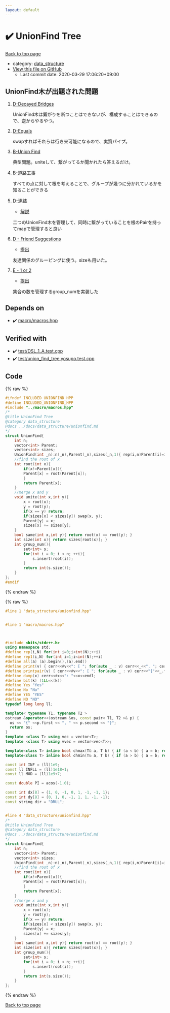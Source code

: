 ```yaml
---
layout: default
---
```


<!-- mathjax config similar to math.stackexchange -->
<script type="text/javascript" async
  src="https://cdnjs.cloudflare.com/ajax/libs/mathjax/2.7.5/MathJax.js?config=TeX-MML-AM_CHTML">
</script>
<script type="text/x-mathjax-config">
  MathJax.Hub.Config({
    TeX: { equationNumbers: { autoNumber: "AMS" }},
    tex2jax: {
      inlineMath: [ ['$','$'] ],
      processEscapes: true
    },
    "HTML-CSS": { matchFontHeight: false },
    displayAlign: "left",
    displayIndent: "2em"
  });
</script>

<script type="text/javascript" src="https://cdnjs.cloudflare.com/ajax/libs/jquery/3.4.1/jquery.min.js"></script>
<script src="https://cdn.jsdelivr.net/npm/jquery-balloon-js@1.1.2/jquery.balloon.min.js" integrity="sha256-ZEYs9VrgAeNuPvs15E39OsyOJaIkXEEt10fzxJ20+2I=" crossorigin="anonymous"></script>
<script type="text/javascript" src="../../assets/js/copy-button.js"></script>
<link rel="stylesheet" href="../../assets/css/copy-button.css" />


# :heavy_check_mark: UnionFind Tree

<a href="../../index.html">Back to top page</a>

* category: <a href="../../index.html#c8f6850ec2ec3fb32f203c1f4e3c2fd2">data_structure</a>
* <a href="{{ site.github.repository_url }}/blob/master/data_structure/unionfind.hpp">View this file on GitHub</a>
    - Last commit date: 2020-03-29 17:06:20+09:00




## UnionFind木が出題された問題
1. [D-Decayed Bridges](https://beta.atcoder.jp/contests/abc120)

    UnionFind木は繋がりを断つことはできないが、構成することはできるので、逆からやるやつ。

1. [D-Equals](https://beta.atcoder.jp/contests/abc097)

    swapすればそれらは行き来可能になるので、実質パイプ。

1. [B-Union Find](https://beta.atcoder.jp/contests/atc001)

    典型問題。uniteして、繋がってるか聞かれたら答えるだけ。

1. [B-道路工事](https://beta.atcoder.jp/contests/arc032/)

    すべての点に対して根を考えることで、グループが幾つに分かれているかを知ることができる


1. [D-連結](https://beta.atcoder.jp/contests/abc049)

    - [解説](http://drken1215.hatenablog.com/entry/2019/06/29/182300)

    二つのUnionFind木を管理して、同時に繋がっていることを根のPairを持ってmapで管理すると良い


1. [D - Friend Suggestions](https://atcoder.jp/contests/abc157/tasks/abc157_d)

    - [提出](https://atcoder.jp/contests/abc157/submissions/10460043)

    友達関係のグルーピングに使う。sizeも用いた。


1. [E - 1 or 2](https://atcoder.jp/contests/abc126/tasks/abc126_e)
    - [提出](https://atcoder.jp/contests/abc126/submissions/10649376)

    集合の数を管理するgroup_numを実装した


## Depends on

* :heavy_check_mark: <a href="../macro/macros.hpp.html">macro/macros.hpp</a>


## Verified with

* :heavy_check_mark: <a href="../../verify/test/DSL_1_A.test.cpp.html">test/DSL_1_A.test.cpp</a>
* :heavy_check_mark: <a href="../../verify/test/union_find_tree.yosupo.test.cpp.html">test/union_find_tree.yosupo.test.cpp</a>


## Code

<a id="unbundled"></a>
{% raw %}
```cpp
#ifndef INCLUDED_UNIONFIND_HPP
#define INCLUDED_UNIONFIND_HPP
#include "../macro/macros.hpp"
/*
@title UnionFind Tree
@category data_structure
@docs ../docs/data_structure/unionfind.md
*/
struct UnionFind{
    int n;
    vector<int> Parent;
    vector<int> sizes;
    UnionFind(int _n):n(_n),Parent(_n),sizes(_n,1){ rep(i,n)Parent[i]=i; }
    //find the root of x
    int root(int x){
        if(x!=Parent[x]){
        Parent[x] = root(Parent[x]);
        }
        return Parent[x];
    }
    //merge x and y
    void unite(int x,int y){
        x = root(x);
        y = root(y);
        if(x == y) return;
        if(sizes[x] < sizes[y]) swap(x, y);
        Parent[y] = x;
        sizes[x] += sizes[y];
    }
    bool same(int x,int y){ return root(x) == root(y); }
    int size(int x){ return sizes[root(x)]; }
    int group_num(){
        set<int> s;
        for(int i = 0; i < n; ++i){
            s.insert(root(i));
        }
        return int(s.size());
    }
};
#endif
```
{% endraw %}

<a id="bundled"></a>
{% raw %}
```cpp
#line 1 "data_structure/unionfind.hpp"


#line 1 "macro/macros.hpp"



#include <bits/stdc++.h>
using namespace std;
#define rep(i,N) for(int i=0;i<int(N);++i)
#define rep1(i,N) for(int i=1;i<int(N);++i)
#define all(a) (a).begin(),(a).end()
#define print(v) { cerr<<#v<<": [ "; for(auto _ : v) cerr<<_<<", "; cerr<<"]"<<endl; }
#define printpair(v) { cerr<<#v<<": [ "; for(auto _ : v) cerr<<"{"<<_.first<<","<<_.second<<"}"<<", "; cerr<<"]"<<endl; }
#define dump(x) cerr<<#x<<": "<<x<<endl;
#define bit(k) (1LL<<(k))
#define Yes "Yes"
#define No "No"
#define YES "YES"
#define NO "NO"
typedef long long ll;

template< typename T1, typename T2 >
ostream &operator<<(ostream &os, const pair< T1, T2 >& p) {
  os << "{" <<p.first << ", " << p.second << "}";
  return os;
}
template <class T> using vec = vector<T>;
template <class T> using vvec = vector<vec<T>>;

template<class T> inline bool chmax(T& a, T b) { if (a < b) { a = b; return true; } return false; }
template<class T> inline bool chmin(T& a, T b) { if (a > b) { a = b; return true; } return false; }

const int INF = (ll)1e9;
const ll INFLL = (ll)1e18+1;
const ll MOD = (ll)1e9+7;

const double PI = acos(-1.0);

const int dx[8] = {1, 0, -1, 0, 1, -1, -1, 1};
const int dy[8] = {0, 1, 0, -1, 1, 1, -1, -1};
const string dir = "DRUL";


#line 4 "data_structure/unionfind.hpp"
/*
@title UnionFind Tree
@category data_structure
@docs ../docs/data_structure/unionfind.md
*/
struct UnionFind{
    int n;
    vector<int> Parent;
    vector<int> sizes;
    UnionFind(int _n):n(_n),Parent(_n),sizes(_n,1){ rep(i,n)Parent[i]=i; }
    //find the root of x
    int root(int x){
        if(x!=Parent[x]){
        Parent[x] = root(Parent[x]);
        }
        return Parent[x];
    }
    //merge x and y
    void unite(int x,int y){
        x = root(x);
        y = root(y);
        if(x == y) return;
        if(sizes[x] < sizes[y]) swap(x, y);
        Parent[y] = x;
        sizes[x] += sizes[y];
    }
    bool same(int x,int y){ return root(x) == root(y); }
    int size(int x){ return sizes[root(x)]; }
    int group_num(){
        set<int> s;
        for(int i = 0; i < n; ++i){
            s.insert(root(i));
        }
        return int(s.size());
    }
};


```
{% endraw %}

<a href="../../index.html">Back to top page</a>

